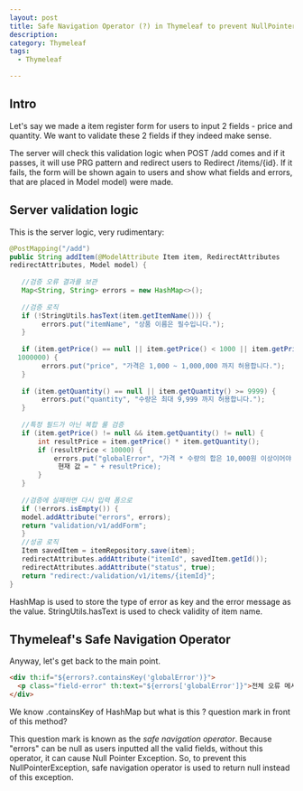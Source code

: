 ```yaml
---
layout: post
title: Safe Navigation Operator (?) in Thymeleaf to prevent NullPointerException
description: 
category: Thymeleaf
tags:
  - Thymeleaf

---
```


## Intro
Let's say we made a item register form for users to input 2 fields -
price and quantity. We want to validate these 2 fields if they indeed
make sense.

The server will check this validation logic when POST /add comes and
if it passes, it will use PRG pattern and redirect users to
Redirect /items/{id}. If it fails, the form will be shown again
to users and show what fields and errors, that are placed in Model
model) were made.


## Server validation logic
This is the server logic, very rudimentary:
```java
@PostMapping("/add")
public String addItem(@ModelAttribute Item item, RedirectAttributes 
redirectAttributes, Model model) {
    
   //검증 오류 결과를 보관
   Map<String, String> errors = new HashMap<>();
   
   //검증 로직
   if (!StringUtils.hasText(item.getItemName())) {
        errors.put("itemName", "상품 이름은 필수입니다.");
   }
   
   if (item.getPrice() == null || item.getPrice() < 1000 || item.getPrice() >
  1000000) {
        errors.put("price", "가격은 1,000 ~ 1,000,000 까지 허용합니다.");
   }
   
   if (item.getQuantity() == null || item.getQuantity() >= 9999) {
        errors.put("quantity", "수량은 최대 9,999 까지 허용합니다.");
   }
   
   //특정 필드가 아닌 복합 룰 검증
   if (item.getPrice() != null && item.getQuantity() != null) {
       int resultPrice = item.getPrice() * item.getQuantity();
       if (resultPrice < 10000) {
           errors.put("globalError", "가격 * 수량의 합은 10,000원 이상이어야 합니다. 
            현재 값 = " + resultPrice);
       }
   }
   
   //검증에 실패하면 다시 입력 폼으로
   if (!errors.isEmpty()) {
   model.addAttribute("errors", errors);
   return "validation/v1/addForm";
   }
   //성공 로직
   Item savedItem = itemRepository.save(item);
   redirectAttributes.addAttribute("itemId", savedItem.getId());
   redirectAttributes.addAttribute("status", true);
   return "redirect:/validation/v1/items/{itemId}";
}
```

HashMap is used to store the type of error as key and the error message
as the value. StringUtils.hasText is used to check validity of item
name.


## Thymeleaf's Safe Navigation Operator
Anyway, let's get back to the main point. 

```html
<div th:if="${errors?.containsKey('globalError')}">
  <p class="field-error" th:text="${errors['globalError']}">전체 오류 메시지</p>
</div>
```

We know .containsKey of HashMap but what is this ? question mark
in front of this method?

This question mark is known as the *safe navigation operator*.
Because "errors" can be null as users inputted all the valid fields,
without this operator, it can cause Null Pointer Exception.
So, to prevent this NullPointerException, safe navigation operator
is used to return null instead of this exception.
